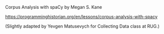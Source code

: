 Corpus Analysis with spaCy
by Megan S. Kane

https://programminghistorian.org/en/lessons/corpus-analysis-with-spacy

(Slightly adapted by Yevgen Matusevych for Collecting Data class at RUG.)
